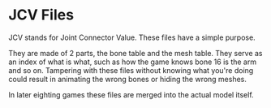 # JCV Files

JCV stands for Joint Connector Value. These files have a simple purpose.

They are made of 2 parts, the bone table and the mesh table. They serve as an index of what is what, such as how the game knows bone 16 is the arm and so on. Tampering with these files without knowing what you're doing could result in animating the wrong bones or hiding the wrong meshes.

In later eighting games these files are merged into the actual model itself.
